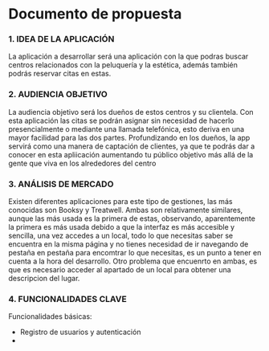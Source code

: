 # Documento de propuesta

### 1. IDEA DE LA APLICACIÓN
La aplicación a desarrollar será una aplicación con la que podras buscar centros relacionados con la peluquería y la estética, además también podrás reservar citas en estas.

### 2. AUDIENCIA OBJETIVO
La audiencia objetivo será los dueños de estos centros y su clientela. Con esta aplicación las citas se podrán asignar sin necesidad de hacerlo presencialmente o mediante una llamada telefónica, esto deriva en una mayor facilidad para las dos partes. Profundizando en los dueños, la app servirá como una manera de captación de clientes, ya que te podrás dar a conocer en esta apliicación aumentando tu público objetivo más allá de la gente que viva en los alrededores del centro 

### 3. ANÁLISIS DE MERCADO
Existen diferentes aplicaciones para este tipo de gestiones, las más conocidas son Booksy y Treatwell. Ambas son relativamente similares, aunque las más usada es la primera de estas, observando, aparentemente la primera es más usada debido a que la interfaz es más accesible y sencilla, una vez accedes a un local, todo lo que necesitas saber se encuentra en la misma página y no tienes necesidad de ir navegando de pestaña en pestaña para encomtrar lo que necesitas, es un punto a tener en cuenta a la hora del desarrollo. Otro problema que encuenrto en ambas, es que es necesario acceder al apartado de un local para obtener una descripcion del lugar.

### 4. FUNCIONALIDADES CLAVE
Funcionalidades básicas:
- Registro de usuarios y autenticación
- 
